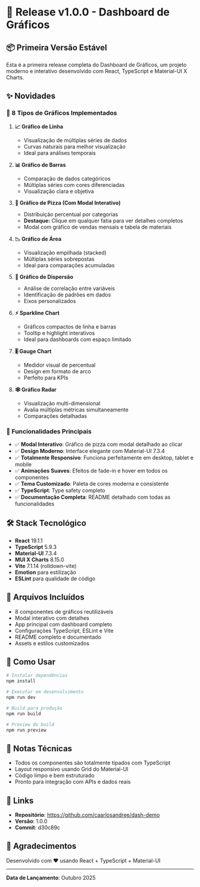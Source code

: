 # 🎉 Release v1.0.0 - Dashboard de Gráficos

## 📦 Primeira Versão Estável

Esta é a primeira release completa do Dashboard de Gráficos, um projeto moderno e interativo desenvolvido com React, TypeScript e Material-UI X Charts.

## ✨ Novidades

### 🎯 8 Tipos de Gráficos Implementados

1. **📈 Gráfico de Linha**
   - Visualização de múltiplas séries de dados
   - Curvas naturais para melhor visualização
   - Ideal para análises temporais

2. **📊 Gráfico de Barras**
   - Comparação de dados categóricos
   - Múltiplas séries com cores diferenciadas
   - Visualização clara e objetiva

3. **🥧 Gráfico de Pizza (Com Modal Interativo)**
   - Distribuição percentual por categorias
   - **Destaque:** Clique em qualquer fatia para ver detalhes completos
   - Modal com gráfico de vendas mensais e tabela de materiais

4. **📉 Gráfico de Área**
   - Visualização empilhada (stacked)
   - Múltiplas séries sobrepostas
   - Ideal para comparações acumuladas

5. **🎯 Gráfico de Dispersão**
   - Análise de correlação entre variáveis
   - Identificação de padrões em dados
   - Eixos personalizados

6. **⚡ Sparkline Chart**
   - Gráficos compactos de linha e barras
   - Tooltip e highlight interativos
   - Ideal para dashboards com espaço limitado

7. **🎚️ Gauge Chart**
   - Medidor visual de percentual
   - Design em formato de arco
   - Perfeito para KPIs

8. **🕸️ Gráfico Radar**
   - Visualização multi-dimensional
   - Avalia múltiplas métricas simultaneamente
   - Comparações detalhadas

### 🌟 Funcionalidades Principais

- ✅ **Modal Interativo**: Gráfico de pizza com modal detalhado ao clicar
- ✅ **Design Moderno**: Interface elegante com Material-UI 7.3.4
- ✅ **Totalmente Responsivo**: Funciona perfeitamente em desktop, tablet e mobile
- ✅ **Animações Suaves**: Efeitos de fade-in e hover em todos os componentes
- ✅ **Tema Customizado**: Paleta de cores moderna e consistente
- ✅ **TypeScript**: Type safety completo
- ✅ **Documentação Completa**: README detalhado com todas as funcionalidades

## 🛠️ Stack Tecnológico

- **React** 19.1.1
- **TypeScript** 5.9.3
- **Material-UI** 7.3.4
- **MUI X Charts** 8.15.0
- **Vite** 7.1.14 (rolldown-vite)
- **Emotion** para estilização
- **ESLint** para qualidade de código

## 📁 Arquivos Incluídos

- 8 componentes de gráficos reutilizáveis
- Modal interativo com detalhes
- App principal com dashboard completo
- Configurações TypeScript, ESLint e Vite
- README completo e documentado
- Assets e estilos customizados

## 🚀 Como Usar

```bash
# Instalar dependências
npm install

# Executar em desenvolvimento
npm run dev

# Build para produção
npm run build

# Preview do build
npm run preview
```

## 📝 Notas Técnicas

- Todos os componentes são totalmente tipados com TypeScript
- Layout responsivo usando Grid do Material-UI
- Código limpo e bem estruturado
- Pronto para integração com APIs e dados reais

## 🔗 Links

- **Repositório**: https://github.com/caarlosandree/dash-demo
- **Versão**: 1.0.0
- **Commit**: d30c89c

## 🙏 Agradecimentos

Desenvolvido com ❤️ usando React + TypeScript + Material-UI

---

**Data de Lançamento**: Outubro 2025

